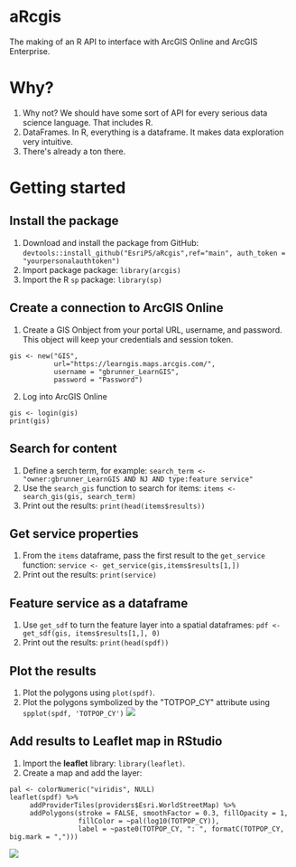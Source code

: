 # aRcgis
The making of an R API to interface with ArcGIS Online and ArcGIS Enterprise.

# Why?
1. Why not? We should have some sort of API for every serious data science language. That includes R.
2. DataFrames. In R, everything is a dataframe. It makes data exploration very intuitive.
3. There's already a ton there.

# Getting started
## Install the package
1. Download and install the package from GitHub: ```devtools::install_github("EsriPS/aRcgis",ref="main", auth_token = "yourpersonalauthtoken")```
2. Import package package:  ```library(arcgis)```
3. Import the R ```sp``` package: ```library(sp)```

## Create a connection to ArcGIS Online
1. Create a GIS Onbject from your portal URL, username, and password. This object will keep your credentials and session token.
```
gis <- new("GIS",
           url="https://learngis.maps.arcgis.com/",
           username = "gbrunner_LearnGIS",
           password = "Password")
```
2. Log into ArcGIS Online
```
gis <- login(gis)
print(gis)
```

## Search for content
1. Define a serch term, for example: ```search_term <- "owner:gbrunner_LearnGIS AND NJ AND type:feature service"```
2. Use the ```search_gis``` function to search for items: ```items <- search_gis(gis, search_term)```
3. Print out the results: ```print(head(items$results))```

## Get service properties
1. From the ```items``` dataframe, pass the first result to the ```get_service``` function: ```service <- get_service(gis,items$results[1,])```
2. Print out the results: ```print(service)```

## Feature service as a dataframe
1. Use ```get_sdf``` to turn the feature layer into a spatial dataframes: ```pdf <- get_sdf(gis, items$results[1,], 0)```
2. Print out the results: ```print(head(spdf))```

## Plot the results
1. Plot the polygons using ```plot(spdf)```.
2. Plot the polygons symbolized by the "TOTPOP_CY" attribute using ```spplot(spdf, 'TOTPOP_CY')```
![](https://github.com/EsriPS/aRcgis/blob/main/nj.png)

## Add results to Leaflet map in RStudio
1. Import the **leaflet** library: ```library(leaflet)```.
2. Create a map and add the layer:
```
pal <- colorNumeric("viridis", NULL)
leaflet(spdf) %>%
     addProviderTiles(providers$Esri.WorldStreetMap) %>%
     addPolygons(stroke = FALSE, smoothFactor = 0.3, fillOpacity = 1,
                 fillColor = ~pal(log10(TOTPOP_CY)),
                 label = ~paste0(TOTPOP_CY, ": ", formatC(TOTPOP_CY, big.mark = ",")))
```
![](https://github.com/EsriPS/aRcgis/blob/main/nj_leaflet.png)

